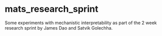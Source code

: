# mats_research_sprint
Some experiments with mechanistic interpretability as part of the 2 week research sprint by James Dao and Satvik Golechha.
